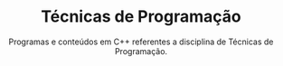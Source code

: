 <h1 align="center">Técnicas de Programação</h1>
<p align="center"> Programas e conteúdos em C++ referentes a disciplina de Técnicas de Programação.</p>
